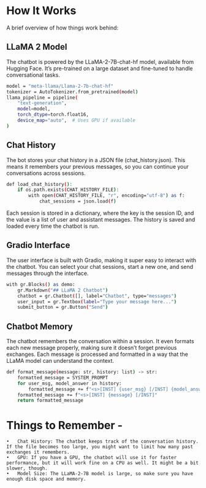 # How It Works
A brief overview of how things work behind:

## LLaMA 2 Model
The chatbot is powered by the LLaMA-2-7B-chat-hf model, available from Hugging Face. It’s pre-trained on a large dataset and fine-tuned to handle conversational tasks.
```bash
model = "meta-llama/Llama-2-7b-chat-hf"
tokenizer = AutoTokenizer.from_pretrained(model)
llama_pipeline = pipeline(
    "text-generation",
    model=model,
    torch_dtype=torch.float16,
    device_map="auto",  # Uses GPU if available
)
```
## Chat History
The bot stores your chat history in a JSON file (chat_history.json). This means it remembers your previous messages, so you can continue your conversations across sessions.
```bash
def load_chat_history():
    if os.path.exists(CHAT_HISTORY_FILE):
        with open(CHAT_HISTORY_FILE, "r", encoding="utf-8") as f:
            chat_sessions = json.load(f)
```
Each session is stored in a dictionary, where the key is the session ID, and the value is a list of user and assistant messages. The history is saved and loaded every time the chatbot is run.

## Gradio Interface
The user interface is built with Gradio, making it super easy to interact with the chatbot. You can select your chat sessions, start a new one, and send messages through the interface.
```bash
with gr.Blocks() as demo:
    gr.Markdown("## LLaMA 2 Chatbot")
    chatbot = gr.Chatbot([], label="Chatbot", type="messages")
    user_input = gr.Textbox(label="Type your message here...")
    submit_button = gr.Button("Send")
```
## Chatbot Memory
The chatbot remembers the conversation within a session. It even formats each new message properly, making sure it doesn’t forget previous exchanges. Each message is processed and formatted in a way that the LLaMA model can understand the context.
```bash
def format_message(message: str, history: list) -> str:
    formatted_message = SYSTEM_PROMPT
    for user_msg, model_answer in history:
        formatted_message += f"<s>[INST] {user_msg} [/INST] {model_answer} </s>"
    formatted_message += f"<s>[INST] {message} [/INST]"
    return formatted_message
```
# Things to Remember - 
	•	Chat History: The chatbot keeps track of the conversation history. If the file becomes too large, you might want to limit how many past exchanges it remembers.
	•	GPU: If you have a GPU, the chatbot will use it for faster performance, but it will work fine on a CPU as well. It might be a bit slower, though.
	•	Model Size: The LLaMA-2-7B model is large, so make sure you have enough disk space and memory.
